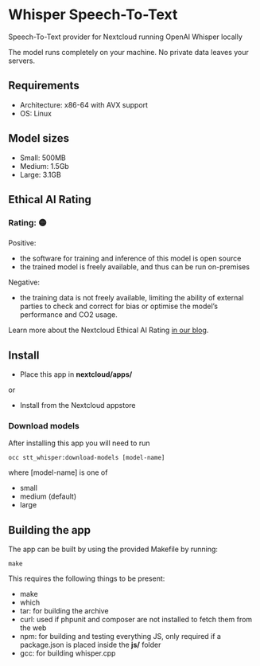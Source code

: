 <!--
SPDX-FileCopyrightText: Marcel Klehr <mklehr@gmx.net>
SPDX-License-Identifier: CC0-1.0
-->

# Whisper Speech-To-Text
Speech-To-Text provider for Nextcloud running OpenAI Whisper locally

The model runs completely on your machine. No private data leaves your servers.

## Requirements
 * Architecture: x86-64 with AVX support
 * OS: Linux

## Model sizes

* Small: 500MB
* Medium: 1.5Gb
* Large: 3.1GB

## Ethical AI Rating
### Rating: 🟡

Positive:
* the software for training and inference of this model is open source
* the trained model is freely available, and thus can be run on-premises

Negative:
* the training data is not freely available, limiting the ability of external parties to check and correct for bias or optimise the model’s performance and CO2 usage.

Learn more about the Nextcloud Ethical AI Rating [in our blog](https://nextcloud.com/blog/nextcloud-ethical-ai-rating/).

## Install
 * Place this app in **nextcloud/apps/**

or 

 * Install from the Nextcloud appstore

### Download models

After installing this app you will need to run

    occ stt_whisper:download-models [model-name]

where [model-name] is one of

* small
* medium (default)
* large

## Building the app

The app can be built by using the provided Makefile by running:

    make

This requires the following things to be present:
* make
* which
* tar: for building the archive
* curl: used if phpunit and composer are not installed to fetch them from the web
* npm: for building and testing everything JS, only required if a package.json is placed inside the **js/** folder
* gcc: for building whisper.cpp